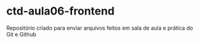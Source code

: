 # ctd-aula06-frontend
Repositório criado para enviar arquivos feitos em sala de aula e prática do Git e Github
